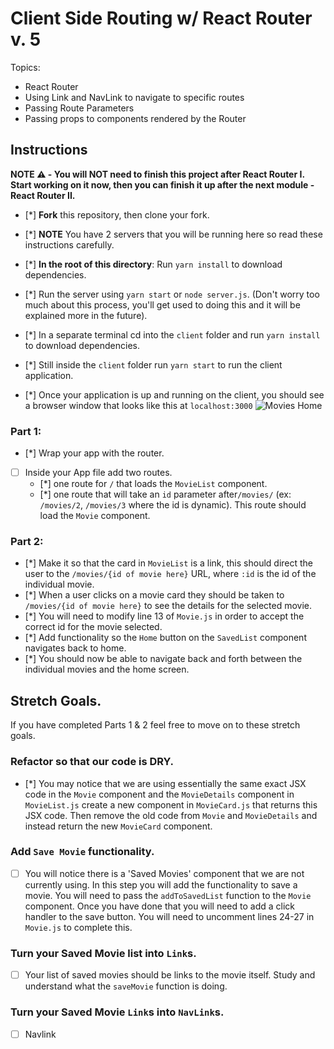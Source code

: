 # Client Side Routing w/ React Router v. 5

Topics:

* React Router
* Using Link and NavLink to navigate to specific routes
* Passing Route Parameters
* Passing props to components rendered by the Router

## Instructions

**NOTE ⚠️ - You will NOT need to finish this project after React Router I. Start working on it now, then you can finish it up after the next module - React Router II.**

- [*] **Fork** this repository, then clone your fork.
- [*] **NOTE** You have 2 servers that you will be running here so read these instructions carefully.
- [*] **In the root of this directory**: Run `yarn install` to download dependencies.
- [*] Run the server using `yarn start` or `node server.js`. (Don't worry too much about this process, you'll get used to doing this and it will be explained more in the future).
- [*] In a separate terminal cd into the `client` folder and run `yarn install` to download dependencies.
- [*] Still inside the `client` folder run `yarn start` to run the client application.

- [*] Once your application is up and running on the client, you should see a browser window that looks like this at `localhost:3000`
  ![Movies Home](https://ibin.co/3xhmmHVl9BKF.png)

### Part 1:

- [*] Wrap your app with the router.
- [ ] Inside your App file add two routes.
  - [*] one route for `/` that loads the `MovieList` component.
  - [*] one route that will take an `id` parameter after`/movies/` (ex: `/movies/2`, `/movies/3` where the id is dynamic). This route should load the `Movie` component.

### Part 2:

- [*] Make it so that the card in `MovieList` is a link, this should direct the user to the `/movies/{id of movie here}` URL, where `:id` is the id of the individual movie.
- [*] When a user clicks on a movie card they should be taken to `/movies/{id of movie here}` to see the details for the selected movie.
- [*] You will need to modify line 13 of `Movie.js` in order to accept the correct id for the movie selected.
- [*] Add functionality so the `Home` button on the `SavedList` component navigates back to home.
- [*] You should now be able to navigate back and forth between the individual movies and the home screen.

## Stretch Goals.

If you have completed Parts 1 & 2 feel free to move on to these stretch goals.

### Refactor so that our code is DRY.

- [*] You may notice that we are using essentially the same exact JSX code in the `Movie` component and the `MovieDetails` component in `MovieList.js` create a new component in `MovieCard.js` that returns this JSX code. Then remove the old code from `Movie` and `MovieDetails` and instead return the new `MovieCard` component.

### Add `Save Movie` functionality.

- [ ] You will notice there is a 'Saved Movies' component that we are not currently using. In this step you will add the functionality to save a movie. You will need to pass the `addToSavedList` function to the `Movie` component. Once you have done that you will need to add a click handler to the save button. You will need to uncomment lines 24-27 in `Movie.js` to complete this. 

### Turn your Saved Movie list into `Link`s.

- [ ] Your list of saved movies should be links to the movie itself. Study and understand what the `saveMovie` function is doing.

### Turn your Saved Movie `Link`s into `NavLink`s.
- [ ] Navlink

